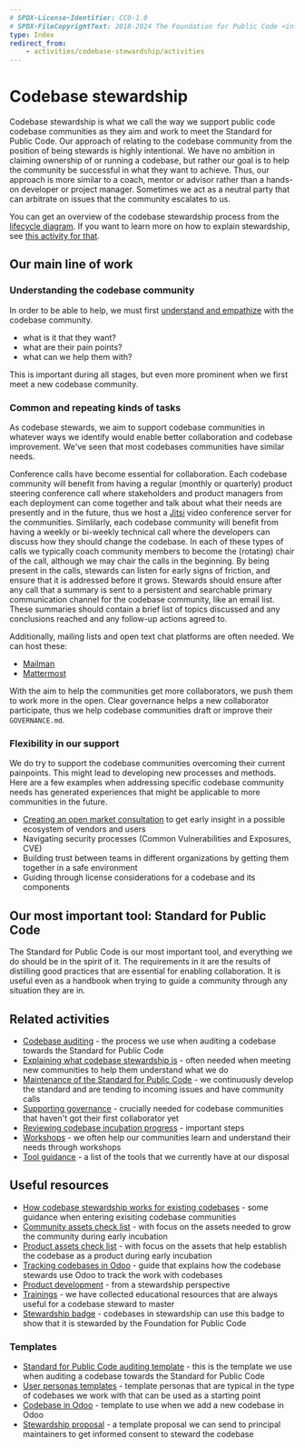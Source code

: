 ```yaml
---
# SPDX-License-Identifier: CC0-1.0
# SPDX-FileCopyrightText: 2018-2024 The Foundation for Public Code <info@publiccode.net>
type: Index
redirect_from:
    - activities/codebase-stewardship/activities
---
```


# Codebase stewardship

Codebase stewardship is what we call the way we support public code codebase communities as they aim and work to meet the Standard for Public Code.
Our approach of relating to the codebase community from the position of being stewards is highly intentional.
We have no ambition in claiming ownership of or running a codebase, but rather our goal is to help the community be successful in what they want to achieve.
Thus, our approach is more similar to a coach, mentor or advisor rather than a hands-on developer or project manager.
Sometimes we act as a neutral party that can arbitrate on issues that the community escalates to us.

You can get an overview of the codebase stewardship process from the [lifecycle diagram](lifecycle-diagram.md).
If you want to learn more on how to explain stewardship, see [this activity for that](../explaining-codebase-stewardship/index.md).

## Our main line of work

### Understanding the codebase community

In order to be able to help, we must first [understand and empathize](../understanding-our-users/index.md) with the codebase community.

* what is it that they want?
* what are their pain points?
* what can we help them with?

This is important during all stages, but even more prominent when we first meet a new codebase community.

### Common and repeating kinds of tasks

As codebase stewards, we aim to support codebase communities in whatever ways we identify would enable better collaboration and codebase improvement.
We've seen that most codebases communities have similar needs.

Conference calls have become essential for collaboration.
Each codebase community will benefit from having a regular (monthly or quarterly) product steering conference call where stakeholders and product managers from each deployment can come together and talk about what their needs are presently and in the future, thus we host a [Jitsi](../tool-management/jitsi-guides.md) video conference server for the communities.
Simlilarly, each codebase community will benefit from having a weekly or bi-weekly technical call where the developers can discuss how they should change the codebase.
In each of these types of calls we typically coach community members to become the (rotating) chair of the call, although we may chair the calls in the beginning.
By being present in the calls, stewards can listen for early signs of friction, and ensure that it is addressed before it grows.
Stewards should ensure after any call that a summary is sent to a persistent and searchable primary communication channel for the codebase community, like an email list.
These summaries should contain a brief list of topics discussed and any conclusions reached and any follow-up actions agreed to.

Additionally, mailing lists and open text chat platforms are often needed.
We can host these:

* [Mailman](../tool-management/mailing-lists.md)
* [Mattermost](../tool-management/mattermost.md)

With the aim to help the communities get more collaborators, we push them to work more in the open.
Clear governance helps a new collaborator participate, thus we help codebase communities draft or improve their `GOVERNANCE.md`.

### Flexibility in our support

We do try to support the codebase communities overcoming their current painpoints.
This might lead to developing new processes and methods.
Here are a few examples when addressing specific codebase community needs has generated experiences that might be applicable to more communities in the future.

* [Creating an open market consultation](https://blog.publiccode.net/codebase%20stewardship/2020/07/01/openzaak-market-consultation-workshops.html) to get early insight in a possible ecosystem of vendors and users
* Navigating security processes (Common Vulnerabilities and Exposures, CVE)
* Building trust between teams in different organizations by getting them together in a safe environment
* Guiding through license considerations for a codebase and its components

## Our most important tool: Standard for Public Code

The Standard for Public Code is our most important tool, and everything we do should be in the spirit of it.
The requirements in it are the results of distilling good practices that are essential for enabling collaboration.
It is useful even as a handbook when trying to guide a community through any situation they are in.

## Related activities

* [Codebase auditing](../codebase-auditing/index.md) - the process we use when auditing a codebase towards the Standard for Public Code
* [Explaining what codebase stewardship is](../explaining-codebase-stewardship/index.md) - often needed when meeting new communities to help them understand what we do
* [Maintenance of the Standard for Public Code](../standard-maintenance/index.md) - we continuously develop the standard and are tending to incoming issues and have community calls
* [Supporting governance](../supporting-codebase-governance/) - crucially needed for codebase communities that haven't got their first collaborator yet
* [Reviewing codebase incubation progress](reviewing-codebase-incubation-progress.md) - important steps
* [Workshops](../workshops/index.md) - we often help our communities learn and understand their needs through workshops
* [Tool guidance](../tool-management/index.md) - a list of the tools that we currently have at our disposal

## Useful resources

* [How codebase stewardship works for existing codebases](for-existing-projects.md) - some guidance when entering exisiting codebase communities
* [Community assets check list](community-assets.md) - with focus on the assets needed to grow the community during early incubation
* [Product assets check list](product-assets-for-early-incubation.md) - with focus on the assets that help establish the codebase as a product during early incubation
* [Tracking codebases in Odoo](odoo-codebases.md) - guide that explains how the codebase stewards use Odoo to track the work with codebases
* [Product development](../product-development/index.md) - from a stewardship perspective
* [Trainings](../trainings/index.md) - we have collected educational resources that are always useful for a codebase steward to master
* [Stewardship badge](https://brand.publiccode.net/stewardship/) - codebases in stewardship can use this badge to show that it is stewarded by the Foundation for Public Code

### Templates

* [Standard for Public Code auditing template](https://github.com/publiccodenet/standard/blob/develop/docs/review-template.html) - this is the template we use when auditing a codebase towards the Standard for Public Code
* [User personas templates](user-personas/index.md) - template personas that are typical in the type of codebases we work with that can be used as a starting point
* [Codebase in Odoo](odoo-codebase-template.md) - template to use when we add a new codebase in Odoo
* [Stewardship proposal](stewardship-proposal-template.md) - a template proposal we can send to principal maintainers to get informed consent to steward the codebase
